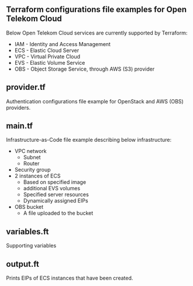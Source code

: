 ## Terraform configurations file examples for Open Telekom Cloud ##
Below Open Telekom Cloud services are currently supported by Terraform:
- IAM - Identity and Access Management
- ECS - Elastic Cloud Server
- VPC - Virtual Private Cloud
- EVS - Elastic Volume Service
- OBS - Object Storage Service, through AWS (S3) provider

## provider.tf ##
Authentication configurations file example for OpenStack and AWS (OBS) providers.

## main.tf ##
Infrastructure-as-Code file example describing below infrastructure:

*	VPC network
    * Subnet 
    * Router
*	Security group
*	2 instances of ECS
    *	Based on specified image
    *	additional EVS volumes
    *	Specified server resources
    *	Dynamically assigned EIPs
* OBS bucket
    * A file uploaded to the bucket

## variables.ft ##
Supporting variables

## output.ft ##
Prints EIPs of ECS instances that have been created.
